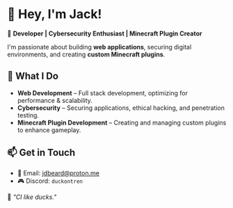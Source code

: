 # 🌟 Hey, I'm Jack!  

🚀 **Developer | Cybersecurity Enthusiast | Minecraft Plugin Creator**  

I'm passionate about building **web applications**, securing digital environments, and creating **custom Minecraft plugins**.  

## 🔧 What I Do  
- **Web Development** – Full stack development, optimizing for performance & scalability.  
- **Cybersecurity** – Securing applications, ethical hacking, and penetration testing.  
- **Minecraft Plugin Development** – Creating and managing custom plugins to enhance gameplay.  

## 📫 Get in Touch  
- 📧 Email: [jdbeard@proton.me](mailto:jdbeard@proton.me)  
- 🎮 Discord: `duckontren`  

🦆 _"CI like ducks."_  
